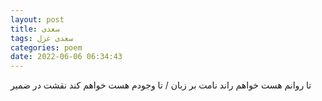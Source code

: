 ```yaml
---
layout: post
title: سعدی
tags: سعدی غزل
categories: poem
date: 2022-06-06 06:34:43
---
```


تا روانم هست خواهم راند نامت بر زبان / تا وجودم هست خواهم کند نقشت در ضمیر
